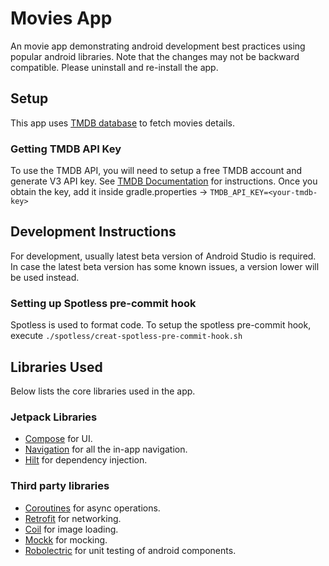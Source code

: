 Movies App
==========
An movie app demonstrating android development best practices using popular android libraries.
Note that the changes may not be backward compatible. Please uninstall and re-install the app.

Setup
-----
This app uses [TMDB database](https://developers.themoviedb.org/) to fetch movies details.

### Getting TMDB API Key
To use the TMDB API, you will need to setup a free TMDB account and generate V3 API key. See [TMDB Documentation](https://developers.themoviedb.org/3/getting-started/introduction) for instructions.
Once you obtain the key, add it inside gradle.properties -> `TMDB_API_KEY=<your-tmdb-key>`

Development Instructions
------------------------
For development, usually latest beta version of Android Studio is required.
In case the latest beta version has some known issues, a version lower will be used instead.   

### Setting up Spotless pre-commit hook
Spotless is used to format code. To setup the spotless pre-commit hook, execute `./spotless/creat-spotless-pre-commit-hook.sh`

Libraries Used
--------------
Below lists the core libraries used in the app.

### Jetpack Libraries
* [Compose](https://developer.android.com/jetpack/compose) for UI.
* [Navigation](https://developer.android.com/guide/navigation) for all the in-app navigation.
* [Hilt](https://developer.android.com/training/dependency-injection/hilt-android) for dependency injection.

### Third party libraries
* [Coroutines](https://developer.android.com/kotlin/coroutines) for async operations.
* [Retrofit](https://github.com/square/retrofit) for networking.
* [Coil](https://github.com/coil-kt/coil) for image loading.  
* [Mockk](https://github.com/mockk/mockk) for mocking.
* [Robolectric](https://github.com/robolectric/robolectric) for unit testing of android components.
